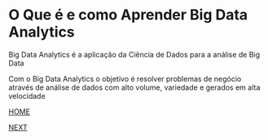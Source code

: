 # O Que é e como Aprender Big Data Analytics

Big Data Analytics é a aplicação da Ciência de Dados para a análise de Big Data

Com o Big Data Analytics o objetivo é resolver problemas de negócio através de análise de dados com alto volume, variedade e gerados em alta velocidade

[HOME](/README.md)

[NEXT]()
